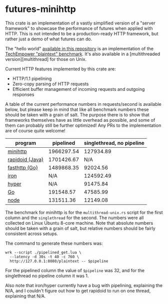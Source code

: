 # futures-minihttp

This crate is an implementation of a vastly simplified version of a "server
framework" to showcase the performance of futures when applied with HTTP. This
is not intended to be a production-ready HTTP framework, but rather just a demo
of what futures can do.

The "hello world" [available in this repository][singlethread] is an
implementation of the [TechEmpower "plaintext" benchmark][techem]. It's also
available in a [multithreaded version][multithread] for those on Unix.

[singlethread]: https://github.com/alexcrichton/futures-rs/blob/master/futures-minihttp/src/bin/singlethread.rs
[techem]: https://www.techempower.com/benchmarks/#section=data-r12&hw=peak&test=plaintext
[multithread-unix]: https://github.com/alexcrichton/futures-rs/blob/master/futures-minihttp/src/bin/multithread-unix.rs

Current HTTP features implemented by this crate are:

* HTTP/1.1 pipelining
* Zero-copy parsing of HTTP requests
* Efficient buffer management of incoming requests and outgoing responses

A table of the current performance numbers in requests/second is available
below, but please keep in mind that like all benchmark numbers these should be
taken with a grain of salt. The purpose there is to show that frameworks
themselves have as little overhead as possible, and some of them can probably
still be further optimized! Any PRs to the implementation are of course quite
welcome!

|   program                     | pipelined  | singlethread, no pipeline |
|-------------------------------|------------|---------------------------|
| [minihttp][multithread-unix]  | 1966297.54 | 127934.89                 |
| [rapidoid (Java)][rapidoid]   | 1701426.67 |       N/A                 |
| [fasthttp (Go)][fasthttp]     | 1489868.35 |  92024.56                 |
| [iron]                        |        N/A | 124592.49                 |
| [hyper]                       |        N/A |  91475.84                 |
| [Go][go-std]                  |  191548.57 |  47585.99                 |
| [node]                        |  131511.36 |  12149.08                 |

[fasthttp]: https://github.com/TechEmpower/FrameworkBenchmarks/tree/master/frameworks/Go/fasthttp
[hyper]: https://github.com/aturon/async-benches/blob/master/techempower-6/hyper-master/src/main.rs
[iron]: https://github.com/aturon/async-benches/blob/master/techempower-6/iron/src/main.rs
[rapidoid]: https://github.com/TechEmpower/FrameworkBenchmarks/tree/master/frameworks/Java/rapidoid
[go-std]: https://github.com/TechEmpower/FrameworkBenchmarks/tree/master/frameworks/Go/go-std
[node]: https://github.com/TechEmpower/FrameworkBenchmarks/tree/master/frameworks/JavaScript/nodejs

The benchmark for minihttp is for the `multithread-unix.rs` script for the first
column and the `singlethread` for the second. The numbers were all collected on
Linux Ubuntu 8-core machine. Note that absolute numbers should be taken with a
grain of salt, but relative numbers should be fairly consistent across setups.

The command to generate these numbers was:

```
wrk --script ./pipelined_get.lua \
  --latency -d 30s -t 40 -c 760 \
  http://127.0.0.1:8080/plaintext -- $pipeline
```

For the pipelined column the value of `$pipeline` was 32, and for the
singlethread no pipeline column it was 1.

Also note that iron/hyper currently have a bug with pipelining, explaining the
N/A, and I couldn't figure out how to get rapidoid to run on one thread,
explaining that N/A.
